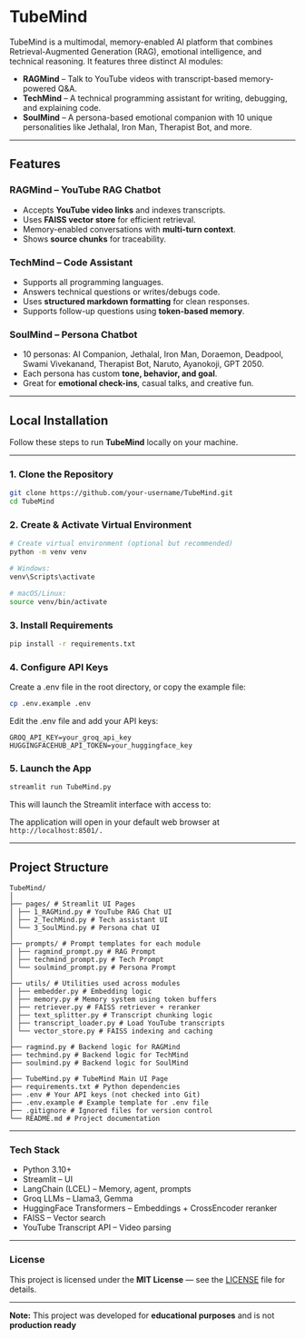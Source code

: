 # TubeMind 

TubeMind is a multimodal, memory-enabled AI platform that combines Retrieval-Augmented Generation (RAG), emotional intelligence, and technical reasoning. It features three distinct AI modules:

- **RAGMind** – Talk to YouTube videos with transcript-based memory-powered Q&A.
- **TechMind** – A technical programming assistant for writing, debugging, and explaining code.
- **SoulMind** – A persona-based emotional companion with 10 unique personalities like Jethalal, Iron Man, Therapist Bot, and more.

---

## Features

### RAGMind – YouTube RAG Chatbot
- Accepts **YouTube video links** and indexes transcripts.
- Uses **FAISS vector store** for efficient retrieval.
- Memory-enabled conversations with **multi-turn context**.
- Shows **source chunks** for traceability.

### TechMind – Code Assistant
- Supports all programming languages.
- Answers technical questions or writes/debugs code.
- Uses **structured markdown formatting** for clean responses.
- Supports follow-up questions using **token-based memory**.

### SoulMind – Persona Chatbot
- 10 personas: AI Companion, Jethalal, Iron Man, Doraemon, Deadpool, Swami Vivekanand, Therapist Bot, Naruto, Ayanokoji, GPT 2050.
- Each persona has custom **tone, behavior, and goal**.
- Great for **emotional check-ins**, casual talks, and creative fun.

---

## Local Installation

Follow these steps to run **TubeMind** locally on your machine.

---

### 1. Clone the Repository

```bash
git clone https://github.com/your-username/TubeMind.git
cd TubeMind
```

### 2. Create & Activate Virtual Environment

```bash
# Create virtual environment (optional but recommended)
python -m venv venv
```
```bash
# Windows:
venv\Scripts\activate
```
```bash
# macOS/Linux:
source venv/bin/activate
```

### 3. Install Requirements

```bash
pip install -r requirements.txt
```

### 4. Configure API Keys
Create a .env file in the root directory, or copy the example file:

```bash
cp .env.example .env
```

Edit the .env file and add your API keys:

```env
GROQ_API_KEY=your_groq_api_key
HUGGINGFACEHUB_API_TOKEN=your_huggingface_key
```

### 5. Launch the App
```bash
streamlit run TubeMind.py
```
This will launch the Streamlit interface with access to:

The application will open in your default web browser at ```http://localhost:8501/.```

---

## Project Structure

```
TubeMind/
│
├── pages/ # Streamlit UI Pages
│ ├── 1_RAGMind.py # YouTube RAG Chat UI
│ ├── 2_TechMind.py # Tech assistant UI
│ └── 3_SoulMind.py # Persona chat UI
│
├── prompts/ # Prompt templates for each module
│ ├── ragmind_prompt.py # RAG Prompt 
│ ├── techmind_prompt.py # Tech Prompt
│ └── soulmind_prompt.py # Persona Prompt
│
├── utils/ # Utilities used across modules
│ ├── embedder.py # Embedding logic
│ ├── memory.py # Memory system using token buffers
│ ├── retriever.py # FAISS retriever + reranker
│ ├── text_splitter.py # Transcript chunking logic
│ ├── transcript_loader.py # Load YouTube transcripts
│ └── vector_store.py # FAISS indexing and caching
│
├── ragmind.py # Backend logic for RAGMind
├── techmind.py # Backend logic for TechMind
├── soulmind.py # Backend logic for SoulMind
│
├── TubeMind.py # TubeMind Main UI Page
├── requirements.txt # Python dependencies
├── .env # Your API keys (not checked into Git)
├── .env.example # Example template for .env file
├── .gitignore # Ignored files for version control
└── README.md # Project documentation
```

---

### Tech Stack

- Python 3.10+
- Streamlit – UI
- LangChain (LCEL) – Memory, agent, prompts
- Groq LLMs – Llama3, Gemma
- HuggingFace Transformers – Embeddings + CrossEncoder reranker
- FAISS – Vector search
- YouTube Transcript API – Video parsing

---

### License

This project is licensed under the **MIT License** — see the [LICENSE](./LICENSE) file for details.

---

**Note:** This project was developed for **educational purposes** and is not **production ready**










